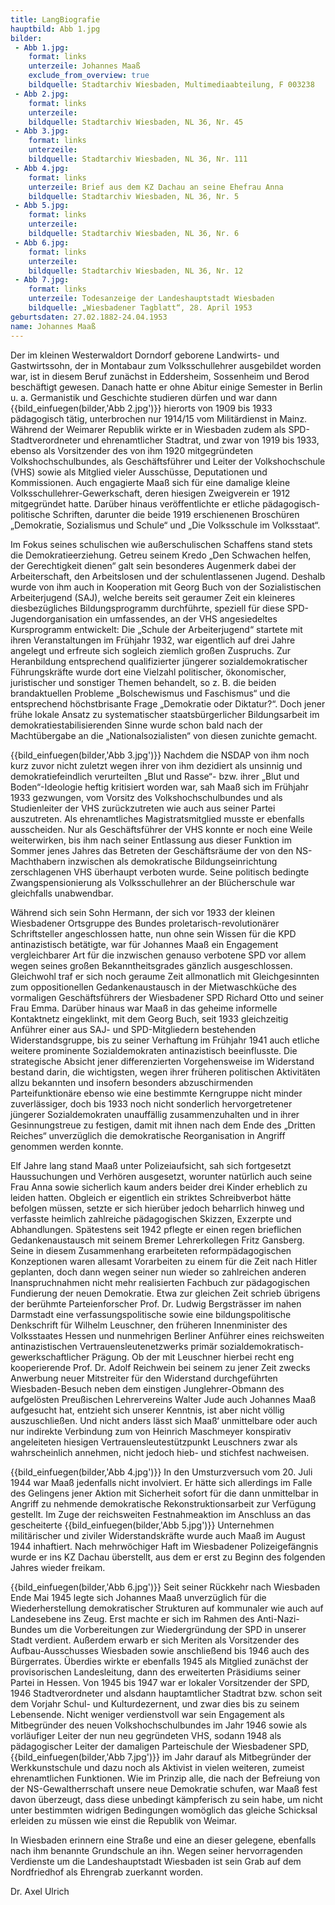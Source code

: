 ```yaml
---
title: LangBiografie
hauptbild: Abb 1.jpg
bilder:
 - Abb 1.jpg:
    format: links
    unterzeile: Johannes Maaß
    exclude_from_overview: true
    bildquelle: Stadtarchiv Wiesbaden, Multimediaabteilung, F 003238
 - Abb 2.jpg:
    format: links
    unterzeile:   
    bildquelle: Stadtarchiv Wiesbaden, NL 36, Nr. 45
 - Abb 3.jpg:
    format: links
    unterzeile:  
    bildquelle: Stadtarchiv Wiesbaden, NL 36, Nr. 111
 - Abb 4.jpg:
    format: links
    unterzeile: Brief aus dem KZ Dachau an seine Ehefrau Anna
    bildquelle: Stadtarchiv Wiesbaden, NL 36, Nr. 5
 - Abb 5.jpg:
    format: links
    unterzeile: 
    bildquelle: Stadtarchiv Wiesbaden, NL 36, Nr. 6
 - Abb 6.jpg:
    format: links
    unterzeile: 
    bildquelle: Stadtarchiv Wiesbaden, NL 36, Nr. 12
 - Abb 7.jpg:
    format: links
    unterzeile: Todesanzeige der Landeshauptstadt Wiesbaden
    bildquelle: „Wiesbadener Tagblatt“, 28. April 1953
geburtsdaten: 27.02.1882-24.04.1953
name: Johannes Maaß
---
```


Der im kleinen Westerwaldort Dorndorf geborene Landwirts- und
Gastwirtssohn, der in Montabaur zum Volksschullehrer ausgebildet worden
war, ist in diesem Beruf zunächst in Eddersheim, Sossenheim und Berod
beschäftigt gewesen. Danach hatte er ohne Abitur einige Semester in
Berlin u. a. Germanistik und Geschichte studieren dürfen und war dann
{{bild_einfuegen(bilder,'Abb 2.jpg')}} hierorts von 1909 bis 1933 pädagogisch tätig, unterbrochen nur 1914/15
vom Militärdienst in Mainz. Während der Weimarer Republik wirkte er in
Wiesbaden zudem als SPD-Stadtverordneter und ehrenamtlicher Stadtrat,
und zwar von 1919 bis 1933, ebenso als Vorsitzender des von ihm 1920
mitgegründeten Volkshochschulbundes, als Geschäftsführer und Leiter der
Volkshochschule (VHS) sowie als Mitglied vieler Ausschüsse, Deputationen
und Kommissionen. Auch engagierte Maaß sich für eine damalige kleine
Volksschullehrer-Gewerkschaft, deren hiesigen Zweigverein er 1912
mitgegründet hatte. Darüber hinaus veröffentlichte er etliche
pädagogisch-politische Schriften, darunter die beide 1919 erschienenen
Broschüren „Demokratie, Sozialismus und Schule“ und „Die Volksschule im
Volksstaat“.

Im Fokus seines schulischen wie außerschulischen Schaffens stand stets
die Demokratieerziehung. Getreu seinem Kredo „Den Schwachen helfen, der
Gerechtigkeit dienen“ galt sein besonderes Augenmerk dabei der
Arbeiterschaft, den Arbeitslosen und der schulentlassenen Jugend.
Deshalb wurde von ihm auch in Kooperation mit Georg Buch von der
Sozialistischen Arbeiterjugend (SAJ), welche bereits seit geraumer Zeit
ein kleineres diesbezügliches Bildungsprogramm durchführte, speziell für
diese SPD-Jugendorganisation ein umfassendes, an der VHS angesiedeltes
Kursprogramm entwickelt: Die „Schule der Arbeiterjugend“ startete mit
ihren Veranstaltungen im Frühjahr 1932, war eigentlich auf drei Jahre
angelegt und erfreute sich sogleich ziemlich großen Zuspruchs. Zur
Heranbildung entsprechend qualifizierter jüngerer sozialdemokratischer
Führungskräfte wurde dort eine Vielzahl politischer, ökonomischer,
juristischer und sonstiger Themen behandelt, so z. B. die beiden
brandaktuellen Probleme „Bolschewismus und Faschismus“ und die
entsprechend höchstbrisante Frage „Demokratie oder Diktatur?“. Doch
jener frühe lokale Ansatz zu systematischer staatsbürgerlicher
Bildungsarbeit im demokratiestabilisierenden Sinne wurde schon bald nach
der Machtübergabe an die „Nationalsozialisten“ von diesen zunichte
gemacht.

{{bild_einfuegen(bilder,'Abb 3.jpg')}} Nachdem die NSDAP von ihm noch kurz zuvor nicht zuletzt wegen ihrer von
ihm dezidiert als unsinnig und demokratiefeindlich verurteilten „Blut
und Rasse“- bzw. ihrer „Blut und Boden“-Ideologie heftig kritisiert
worden war, sah Maaß sich im Frühjahr 1933 gezwungen, vom Vorsitz des
Volkshochschulbundes und als Studienleiter der VHS zurückzutreten wie
auch aus seiner Partei auszutreten. Als ehrenamtliches
Magistratsmitglied musste er ebenfalls ausscheiden. Nur als
Geschäftsführer der VHS konnte er noch eine Weile weiterwirken, bis ihm
nach seiner Entlassung aus dieser Funktion im Sommer jenes Jahres das
Betreten der Geschäftsräume der von den NS-Machthabern inzwischen als
demokratische Bildungseinrichtung zerschlagenen VHS überhaupt verboten
wurde. Seine politisch bedingte Zwangspensionierung als Volksschullehrer
an der Blücherschule war gleichfalls unabwendbar.

Während sich sein Sohn Hermann, der sich vor 1933 der kleinen
Wiesbadener Ortsgruppe des Bundes proletarisch-revolutionärer
Schriftsteller angeschlossen hatte, nun ohne sein Wissen für die KPD
antinazistisch betätigte, war für Johannes Maaß ein Engagement
vergleichbarer Art für die inzwischen genauso verbotene SPD vor allem
wegen seines großen Bekanntheitsgrades gänzlich ausgeschlossen.
Gleichwohl traf er sich noch geraume Zeit allmonatlich mit
Gleichgesinnten zum oppositionellen Gedankenaustausch in der
Mietwaschküche des vormaligen Geschäftsführers der Wiesbadener SPD
Richard Otto und seiner Frau Emma. Darüber hinaus war Maaß in das
geheime informelle Kontaktnetz eingeklinkt, mit dem Georg Buch, seit
1933 gleichzeitig Anführer einer aus SAJ- und SPD-Mitgliedern
bestehenden Widerstandsgruppe, bis zu seiner Verhaftung im Frühjahr 1941
auch etliche weitere prominente Sozialdemokraten antinazistisch
beeinflusste. Die strategische Absicht jener differenzierten
Vorgehensweise im Widerstand bestand darin, die wichtigsten, wegen ihrer
früheren politischen Aktivitäten allzu bekannten und insofern besonders
abzuschirmenden Parteifunktionäre ebenso wie eine bestimmte Kerngruppe
nicht minder zuverlässiger, doch bis 1933 noch nicht sonderlich
hervorgetretener jüngerer Sozialdemokraten unauffällig zusammenzuhalten
und in ihrer Gesinnungstreue zu festigen, damit mit ihnen nach dem Ende
des „Dritten Reiches“ unverzüglich die demokratische Reorganisation in
Angriff genommen werden konnte.

Elf Jahre lang stand Maaß unter Polizeiaufsicht, sah sich fortgesetzt
Haussuchungen und Verhören ausgesetzt, worunter natürlich auch seine
Frau Anna sowie sicherlich kaum anders beider drei Kinder erheblich zu
leiden hatten. Obgleich er eigentlich ein striktes Schreibverbot hätte
befolgen müssen, setzte er sich hierüber jedoch beharrlich hinweg und
verfasste heimlich zahlreiche pädagogischen Skizzen, Exzerpte und
Abhandlungen. Spätestens seit 1942 pflegte er einen regen brieflichen
Gedankenaustausch mit seinem Bremer Lehrerkollegen Fritz Gansberg. Seine
in diesem Zusammenhang erarbeiteten reformpädagogischen Konzeptionen
waren allesamt Vorarbeiten zu einem für die Zeit nach Hitler geplanten,
doch dann wegen seiner nun wieder so zahlreichen anderen
Inanspruchnahmen nicht mehr realisierten Fachbuch zur pädagogischen
Fundierung der neuen Demokratie. Etwa zur gleichen Zeit schrieb übrigens
der berühmte Parteienforscher Prof. Dr. Ludwig Bergsträsser im nahen
Darmstadt eine verfassungspolitische sowie eine bildungspolitische
Denkschrift für Wilhelm Leuschner, den früheren Innenminister des
Volksstaates Hessen und nunmehrigen Berliner Anführer eines reichsweiten
antinazistischen Vertrauensleutenetzwerks primär
sozialdemokratisch-gewerkschaftlicher Prägung. Ob der mit Leuschner
hierbei recht eng kooperierende Prof. Dr. Adolf Reichwein bei seinem zu
jener Zeit zwecks Anwerbung neuer Mitstreiter für den Widerstand
durchgeführten Wiesbaden-Besuch neben dem einstigen Junglehrer-Obmann
des aufgelösten Preußischen Lehrervereins Walter Jude auch Johannes Maaß
aufgesucht hat, entzieht sich unserer Kenntnis, ist aber nicht völlig
auszuschließen. Und nicht anders lässt sich Maaß‘ unmittelbare oder auch
nur indirekte Verbindung zum von Heinrich Maschmeyer konspirativ
angeleiteten hiesigen Vertrauensleutestützpunkt Leuschners zwar als
wahrscheinlich annehmen, nicht jedoch hieb- und stichfest nachweisen.

{{bild_einfuegen(bilder,'Abb 4.jpg')}} In den Umsturzversuch vom 20. Juli 1944 war Maaß jedenfalls nicht
involviert. Er hätte sich allerdings im Falle des Gelingens jener Aktion
mit Sicherheit sofort für die dann unmittelbar in Angriff zu nehmende
demokratische Rekonstruktionsarbeit zur Verfügung gestellt. Im Zuge der
reichsweiten Festnahmeaktion im Anschluss an das gescheiterte
{{bild_einfuegen(bilder,'Abb 5.jpg')}} Unternehmen militärischer und ziviler Widerstandskräfte wurde auch Maaß
im August 1944 inhaftiert. Nach mehrwöchiger Haft im Wiesbadener
Polizeigefängnis wurde er ins KZ Dachau überstellt, aus dem er erst zu
Beginn des folgenden Jahres wieder freikam.

{{bild_einfuegen(bilder,'Abb 6.jpg')}} Seit seiner Rückkehr nach Wiesbaden Ende Mai 1945 legte sich Johannes
Maaß unverzüglich für die Wiederherstellung demokratischer Strukturen
auf kommunaler wie auch auf Landesebene ins Zeug. Erst machte er sich im
Rahmen des Anti-Nazi-Bundes um die Vorbereitungen zur Wiedergründung der
SPD in unserer Stadt verdient. Außerdem erwarb er sich Meriten als
Vorsitzender des Aufbau-Ausschusses Wiesbaden sowie anschließend bis
1946 auch des Bürgerrates. Überdies wirkte er ebenfalls 1945 als
Mitglied zunächst der provisorischen Landesleitung, dann des erweiterten
Präsidiums seiner Partei in Hessen. Von 1945 bis 1947 war er lokaler
Vorsitzender der SPD, 1946 Stadtverordneter und alsdann hauptamtlicher
Stadtrat bzw. schon seit dem Vorjahr Schul- und Kulturdezernent, und
zwar dies bis zu seinem Lebensende. Nicht weniger verdienstvoll war sein
Engagement als Mitbegründer des neuen Volkshochschulbundes im Jahr 1946
sowie als vorläufiger Leiter der nun neu gegründeten VHS, sodann 1948
als pädagogischer Leiter der damaligen Parteischule der Wiesbadener SPD,
{{bild_einfuegen(bilder,'Abb 7.jpg')}} im Jahr darauf als Mitbegründer der Werkkunstschule und dazu noch als
Aktivist in vielen weiteren, zumeist ehrenamtlichen Funktionen. Wie im
Prinzip alle, die nach der Befreiung von der NS-Gewaltherrschaft unsere
neue Demokratie schufen, war Maaß fest davon überzeugt, dass diese
unbedingt kämpferisch zu sein habe, um nicht unter bestimmten widrigen
Bedingungen womöglich das gleiche Schicksal erleiden zu müssen wie einst
die Republik von Weimar.

In Wiesbaden erinnern eine Straße und eine an dieser gelegene, ebenfalls
nach ihm benannte Grundschule an ihn. Wegen seiner hervorragenden
Verdienste um die Landeshauptstadt Wiesbaden ist sein Grab auf dem
Nordfriedhof als Ehrengrab zuerkannt worden.

Dr. Axel Ulrich
